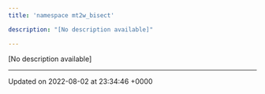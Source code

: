 ```yaml
---
title: 'namespace mt2w_bisect'

description: "[No description available]"

---
```







[No description available]






-------------------------------

Updated on 2022-08-02 at 23:34:46 +0000